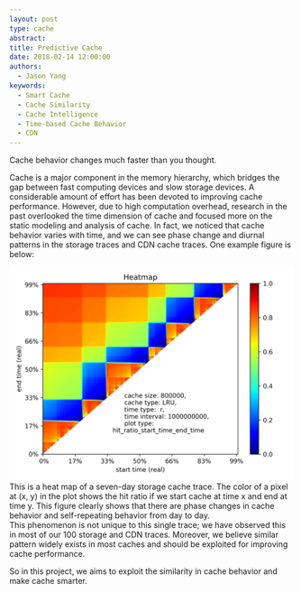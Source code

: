 ```yaml
---
layout: post
type: cache
abstract:
title: Predictive Cache
date: 2018-02-14 12:00:00
authors:
  - Jason Yang
keywords:
  - Smart Cache
  - Cache Similarity
  - Cache Intelligence
  - Time-based Cache Behavior
  - CDN
---
```



Cache behavior changes much faster than you thought.







Cache is a major component in the memory hierarchy, which bridges the gap between fast computing devices and slow storage devices. A considerable amount of effort has been devoted to improving cache performance. However, due to high computation overhead, research in the past overlooked the time dimension of cache and focused more on the static modeling and analysis of cache. In fact, we noticed that cache behavior varies with time, and we can see phase change and diurnal patterns in the storage traces and CDN cache traces. One example figure is below:

<div class="ui segments">
  <div class="ui segment">
    <img class="ui centered large rounded image" src="../resources/posts/cache_time/w92_vscsi1.vscsitrace_heatmap_LRU_800000_r.png"/>
  </div>
  <div class="ui secondary segment">
    This is a heat map of a seven-day storage cache trace. The color of a pixel at (x, y) in the plot shows the hit ratio if we start cache at time x and end at time y. This figure clearly shows that there are phase changes in cache behavior and self-repeating behavior from day to day.
  </div>
</div>
This phenomenon is not unique to this single trace; we have observed this in most of our 100 storage and CDN traces. Moreover, we believe similar pattern widely exists in most caches and should be exploited for improving cache performance.

So in this project, we aims to exploit the similarity in cache behavior and make cache smarter.

 

